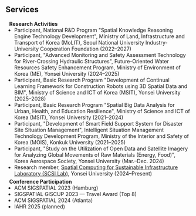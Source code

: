 ## Services

<h4 style="margin:0 10px 0;">Research Activities</h4>

<ul style="margin:0 0 5px;">

  <li>Participant, National R&D Program "Spatial Knowledge Reasoning Engine Technology Development", Ministry of Land, Infrastructure and Transport of Korea (MoLIT), Seoul National University Industry-University Cooperation Foundation (2022–2027)</li>

  <li>Participant, "Advanced Monitoring and Safety Assessment Technology for River-Crossing Hydraulic Structures", Future-Oriented Water Resources Safety Enhancement Program, Ministry of Environment of Korea (ME), Yonsei University (2024–2025)</li>

  <li>Participant, Basic Research Program "Development of Continual Learning Framework for Construction Robots using 3D Spatial Data and BIM", Ministry of Science and ICT of Korea (MSIT), Yonsei University (2025–2028)</li>

  <li>Participant, Basic Research Program "Spatial Big Data Analysis for Urban, Health, and Education Resilience", Ministry of Science and ICT of Korea (MSIT), Yonsei University (2021–2024)</li>

  <li>Participant, "Development of Smart Field Support System for Disaster Site Situation Management", Intelligent Situation Management Technology Development Program, Ministry of the Interior and Safety of Korea (MOIS), Konkuk University (2021–2025)</li>

  <li>Participant, "Study on the Utilization of Open Data and Satellite Imagery for Analyzing Global Movements of Raw Materials (Energy, Food)", Korea Aerospace Society, Yonsei University (Mar.–Dec. 2024)</li>

  <li>Research member, <a href="https://scsi.yonsei.ac.kr/"><autocolor>Spatial Computing for Sustainable Infrastructure Laboratory (SCSI Lab)</autocolor></a>, Yonsei University (2024–Present)</li>

</ul>

<h4 style="margin:0 10px 0;">Conference Participation</h4>

<ul style="margin:0 0 5px;">
  <li>ACM SIGSPATIAL 2023 (Hamburg)</li>
  <li>SIGSPATIAL GISCUP 2023 — Travel Award (Top 8)</li>
  <li>ACM SIGSPATIAL 2024 (Atlanta)</li>
  <li>IAHR 2025 (planned)</li>
</ul>
